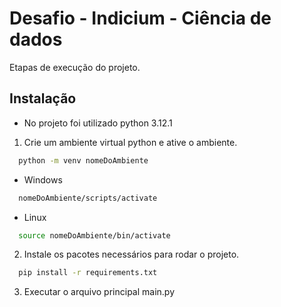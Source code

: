 
# Desafio - Indicium - Ciência de dados

Etapas de execução do projeto.




## Instalação

- No projeto foi utilizado python 3.12.1

1. Crie um ambiente virtual python e ative o ambiente.

```bash
  python -m venv nomeDoAmbiente
```
- Windows
```bash
  nomeDoAmbiente/scripts/activate
```
- Linux
```bash
  source nomeDoAmbiente/bin/activate
```

2. Instale os pacotes necessários para rodar o projeto.

```bash
  pip install -r requirements.txt
```

3. Executar o arquivo principal main.py